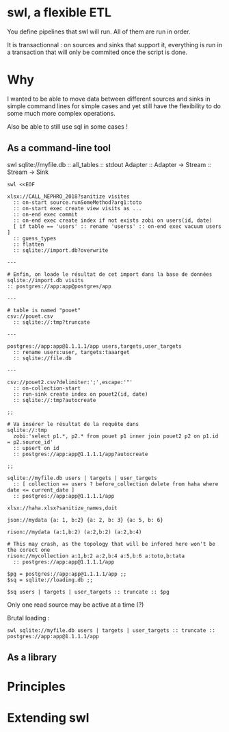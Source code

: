 # swl, a flexible ETL

You define pipelines that swl will run. All of them are run in order.

It is transactionnal : on sources and sinks that support it, everything is run in a transaction that will only be commited once the script is done.

# Why

I wanted to be able to move data between different sources and sinks in simple command lines for simple cases and yet still have the flexibility to do some much more complex operations.

Also be able to still use sql in some cases !

## As a command-line tool

swl sqlite://myfile.db :: all_tables :: stdout
     Adapter :: Adapter -> Stream :: Stream -> Sink

```
swl <<EOF

xlsx://CALL_NEPHRO_2018?sanitize visites
  :: on-start source.runSomeMethod?arg1:toto
  :: on-start exec create view visits as ...
  :: on-end exec commit
  :: on-end exec create index if not exists zobi on users(id, date)
  [ if table == 'users' :: rename 'userss' :: on-end exec vacuum users ]
  :: guess_types
  :: flatten
  :: sqlite://import.db?overwrite

---

# Enfin, on loade le résultat de cet import dans la base de données
sqlite://import.db visits
:: postgres://app:app@postgres/app

---

# table is named "pouet"
csv://pouet.csv
  :: sqlite://:tmp?truncate

---

postgres://app:app@1.1.1.1/app users,targets,user_targets
  :: rename users:user, targets:taaarget
  :: sqlite://file.db

---

csv://pouet2.csv?delimiter:';',escape:'"'
  :: on-collection-start
  :: run-sink create index on pouet2(id, date)
  :: sqlite://:tmp?autocreate

;;

# Va insérer le résultat de la requête dans
sqlite://:tmp
  zobi:'select p1.*, p2.* from pouet p1 inner join pouet2 p2 on p1.id = p2.source_id'
  :: upsert on id
  :: postgres://app:app@1.1.1.1/app?autocreate

;;

sqlite://myfile.db users | targets | user_targets
  :: [ collection == users ? before_collection delete from haha where date <= current_date ]
  :: postgres://app:app@1.1.1.1/app

xlsx://haha.xlsx?sanitize_names,doit

json://mydata {a: 1, b:2} {a: 2, b: 3} {a: 5, b: 6}

rison://mydata (a:1,b:2) (a:2,b:2) (a:2,b:4)

# This may crash, as the topology that will be infered here won't be the corect one
rison://mycollection a:1,b:2 a:2,b:4 a:5,b:6 a:toto,b:tata
  :: postgres://app:app@1.1.1.1/app
```
```
$pg = postgres://app:app@1.1.1.1/app ;;
$sq = sqlite://loading.db ;;

$sq users | targets | user_targets :: truncate :: $pg
```

Only one read source may be active at a time (?)

Brutal loading :

`swl sqlite://myfile.db users | targets | user_targets :: truncate :: postgres://app:app@1.1.1.1/app`

## As a library



# Principles


# Extending swl
